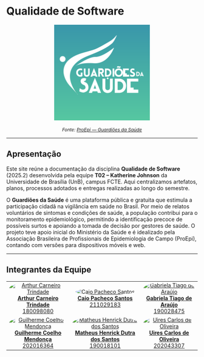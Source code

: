 # Qualidade de Software

<p align="center">
  <img src="assets/images/logo.png" width="50%" alt="Guardiões da Saúde">
</p>

<p align="center" style="font-size: 12px; font-style: italic;">
  Fonte: <a href="https://proepi.org.br/guardioes-da-saude/" target="_blank">ProEpi — Guardiões da Saúde</a>
</p>

---

## Apresentação

Este site reúne a documentação da disciplina **Qualidade de Software** (2025.2) desenvolvida pela equipe **T02 – Katherine Johnson** da Universidade de Brasília (UnB), campus FCTE. Aqui centralizamos artefatos, planos, processos adotados e entregas realizadas ao longo do semestre.

O **Guardiões da Saúde** é uma plataforma pública e gratuita que estimula a participação cidadã na vigilância em saúde no Brasil. Por meio de relatos voluntários de sintomas e condições de saúde, a população contribui para o monitoramento epidemiológico, permitindo a identificação precoce de possíveis surtos e apoiando a tomada de decisão por gestores de saúde. O projeto teve apoio inicial do Ministério da Saúde e é idealizado pela Associação Brasileira de Profissionais de Epidemiologia de Campo (ProEpi), contando com versões para dispositivos móveis e web.

---

## Integrantes da Equipe


<table style="width: 100%; table-layout: fixed;">
  <tr>
    <td align="center">
      <a href="https://github.com/trindadea">
        <img style="border-radius: 50%; width: 100px; height: 100px" src="https://avatars.githubusercontent.com/u/116747171?v=4" alt="Arthur Carneiro Trindade" />
        <br />
        <div><strong>Arthur Carneiro Trindade</strong><br />180098080</div>
      </a>
    </td>
    <td align="center">
      <a href="https://github.com/CaioPacheco">
        <img style="border-radius: 50%; width: 100px; height: 100px" src="https://avatars.githubusercontent.com/u/90219652?v=4" alt="Caio Pacheco Santos" />
        <br />
        <div><strong>Caio Pacheco Santos</strong><br />211029183</div>
      </a>
    </td>
    <td align="center">
      <a href="https://github.com/GabrielaTiago">
        <img style="border-radius: 50%; width: 100px; height: 100px" src="https://avatars.githubusercontent.com/u/77814822?v=4" alt="Gabriela Tiago de Araújo" />
        <br />
        <div><strong>Gabriela Tiago de Araújo</strong><br />190028475</div>
      </a>
    </td>
  </tr>
  <tr>
    <td align="center">
      <a href="https://github.com/Guilermanoo">
        <img style="border-radius: 50%; width: 100px; height: 100px" src="https://avatars.githubusercontent.com/u/98980548?v=4" alt="Guilherme Coelho Mendonça" />
        <br />
        <div><strong>Guilherme Coelho Mendonça</strong><br />202016364</div>
      </a>
    </td>
    <td align="center">
      <a href="https://github.com/MatheusHenrickSantos">
        <img style="border-radius: 50%; width: 100px; height: 100px" src="https://avatars.githubusercontent.com/u/79066829?v=4" alt="Matheus Henrick Dutra dos Santos" />
        <br />
        <div><strong>Matheus Henrick Dutra dos Santos</strong><br />190018101</div>
      </a>
    </td>
    <td align="center">
      <a href="https://github.com/uires2023">
        <img style="border-radius: 50%; width: 100px; height: 100px" src="https://avatars.githubusercontent.com/u/88348553?v=4" alt="Uires Carlos de Oliveira" />
        <br />
        <div><strong>Uires Carlos de Oliveira</strong><br />202043307</div>
      </a>
    </td>
  </tr>
  
</table>